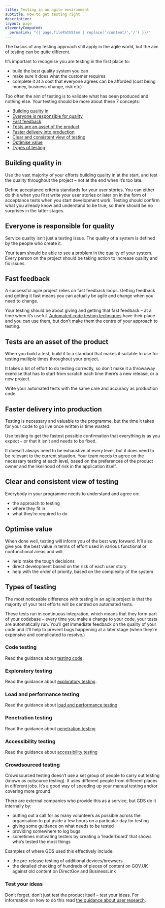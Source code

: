 ```yaml
---
title: Testing in an agile environment
subtitle: How to get testing right
description:
layout: page
eleventyComputed:
  permalink: "{{ page.filePathStem | replace('/content/','/') }}/"
---
```


The basics of any testing approach still apply in the agile world, but the aim of testing can be quite different.

It’s important to recognise you are testing in the first place to:

- build the best quality system you can
- make sure it does what the customer requires
- complete it at a cost that everyone agrees can be afforded (cost being money, business change, risk etc)

Too often the aim of testing is to validate what has been produced and nothing else. Your testing should be more about these 7 concepts:

- [Building quality in](#building-quality-in)
- [Everyone is responsible for quality](#everyone-is-responsible-for-quality)
- [Fast feedback](#fast-feedback)
- [Tests are an asset of the product](#tests-are-an-asset-of-the-product)
- [Faster delivery into production](#faster-delivery-into-production)
- [Clear and consistent view of testing](#clear-and-consistent-view-of-testing)
- [Optimise value](#optimise-value)
- [Types of testing](#types-of-testing)

## Building quality in

Use the vast majority of your efforts building quality in at the start, and test the quality throughout the project – not at the end when it’s too late.

Define acceptance criteria standards for your user stories. You can either do this when you first write your user stories or later on in the form of acceptance tests when you start development work. Testing should confirm what you already know and understand to be true, so there should be no surprises in the latter stages.

## Everyone is responsible for quality

Service quality isn’t just a testing issue. The quality of a system is defined by the people who create it.

Your team should be able to see a problem in the quality of your system. Every person on the project should be taking action to increase quality and fix issues.

## Fast feedback

A successful agile project relies on fast feedback loops. Getting feedback and getting it fast means you can actually be agile and change when you need to change.

Your testing should be about giving and getting that fast feedback – at a time when it’s useful. [Automated code testing techniques](/version-1/guides/code-testing/) have their place and you can use them, but don’t make them the centre of your approach to testing.

## Tests are an asset of the product

When you build a test, build it to a standard that makes it suitable to use for testing multiple times throughout your project.

It takes a lot of effort to do testing correctly, so don’t make it a throwaway exercise that has to start from scratch each time there’s a new release, or a new project.

Write your automated tests with the same care and accuracy as production code.

## Faster delivery into production

Testing is necessary and valuable to the programme, but the time it takes for your code to go live once written is time wasted.

Use testing to get the fastest possible confirmation that everything is as you expect – or that it isn’t and needs to be fixed.

It doesn’t always need to be exhaustive at every level, but it does need to be relevant to the current situation. Your team needs to agree on the necessary testing at each level, based on the preferences of the product owner and the likelihood of risk in the application itself.

## Clear and consistent view of testing

Everybody in your programme needs to understand and agree on:

- the approach to testing
- where they fit in
- what they’re required to do

## Optimise value

When done well, testing will inform you of the best way forward. It’ll also give you the best value in terms of effort used in various functional or nonfunctional areas and will:

- help make the tough decisions
- direct development based on the risk of each user story
- help with the order of priority, based on the complexity of the system

## Types of testing

The most noticeable difference with testing in an agile project is that the majority of your test efforts will be centred on automated tests.

These tests run in continuous integration, which means that they form part of your codebase – every time you make a change to your code, your tests are automatically run. You’ll get immediate feedback on the quality of your code and it’ll help to prevent bugs happening at a later stage (when they’re expensive and complicated to resolve.)

### Code testing

Read the guidance about [testing code](/version-1/guides/code-testing/).

### Exploratory testing

Read the guidance about [exploratory testing](/version-1/guides/exploratory-testing/).

### Load and performance testing

Read the guidance about [load and performance testing](/version-1/guides/load-and-performance-testing/)

### Penetration testing

Read the guidance about [penetration testing](/version-1/guides/penetration-testing/)

### Accessibility testing

Read the guidance about [accessibility testing](/version-1/guides/accessibility-testing/)

### Crowdsourced testing

Crowdsourced testing doesn’t use a set group of people to carry out testing (known as outsource testing). It uses different people from different places in different jobs. It’s a good way of speeding up your manual testing and/or covering more ground.

There are external companies who provide this as a service, but GDS do it internally by:

- putting out a call for as many volunteers as possible across the organisation to put aside a few hours on a particular day for testing
- giving some guidance on what needs to be tested
- providing somewhere to log bugs
- sometimes motivating testers by creating a ‘leaderboard’ that shows who’s tested the most things

Examples of where GDS used this effectively include:

- the pre-release testing of additional devices/browsers
- the detailed checking of hundreds of pieces of content on GOV.UK against old content on DirectGov and BusinessLink

### Test your ideas

Don’t forget, don’t just test the product itself – test your ideas. For information on how to do this read [the guidance about user research](https://web.archive.org/web/20150324173659/https://www.gov.uk/service-manual/user-centred-design/user-research/index.html).
